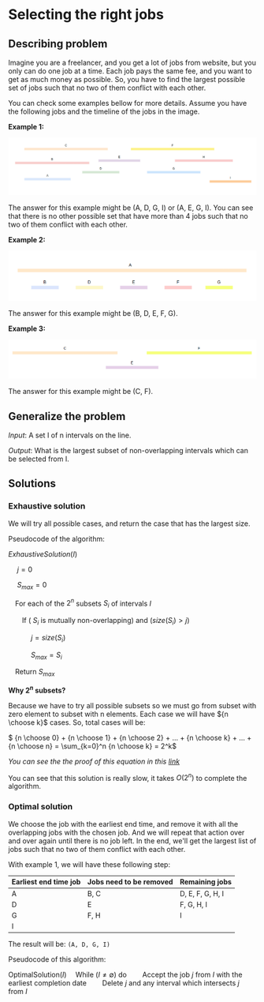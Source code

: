 # Selecting the right jobs

## Describing problem

Imagine you are a freelancer, and you get a lot of jobs from website, but you only can do one job at a time. Each job pays the same fee, and you want to get as much money as possible. So, you have to find the largest possible set of jobs such that no two of them conflict with each other.

You can check some examples bellow for more details. Assume you have the following jobs and the timeline of the jobs in the image.

**Example 1:**

<p align="center">
    <img src="https://raw.githubusercontent.com/tienmanh2208/public-asset-depressed-developer/master/posts/algorithm/select_right_jobs/example_list_jobs.png" alt="drawing"/>
</p>

The answer for this example might be (A, D, G, I) or (A, E, G, I). You can see that there is no other possible set that have more than 4 jobs such that no two of them conflict with each other.

**Example 2:**

<p align="center">
    <img src="https://raw.githubusercontent.com/tienmanh2208/public-asset-depressed-developer/master/posts/algorithm/select_right_jobs/example_2.png" alt="drawing"/>
</p>

The answer for this example might be (B, D, E, F, G).

**Example 3:**

<p align="center">
    <img src="https://raw.githubusercontent.com/tienmanh2208/public-asset-depressed-developer/master/posts/algorithm/select_right_jobs/example_3.png" alt="drawing"/>
</p>

The answer for this example might be (C, F).

## Generalize the problem

*Input*: A set I of n intervals on the line.

*Output*: What is the largest subset of non-overlapping intervals which can be selected from I.

## Solutions

### Exhaustive solution

We will try all possible cases, and return the case that has the largest size.

Pseudocode of the algorithm:

$ExhaustiveSolution(I)$

&emsp; $j = 0$

&emsp; $S_{max} = 0$

&emsp;For each of the $2^n$ subsets $S_i$ of intervals $I$

&emsp;&emsp;If ( $S_i$ is mutually non-overlapping) and $(size(S_i) > j)$

&emsp;&emsp;&emsp; $j = size(S_i)$

&emsp;&emsp;&emsp; $S_{max}=S_i$

&emsp;Return $S_{max}$

**Why $2^n$ subsets?**

Because we have to try all possible subsets so we must go from subset with zero element to subset with n elements. Each case we will have ${n \choose k}$ cases. So, total cases will be:

$ {n \choose 0} + {n \choose 1} + {n \choose 2} + ... + {n \choose k} + ... + {n \choose n} = \sum_{k=0}^n {n \choose k} = 2^k$

*You can see the the proof of this equation in this [link](https://en.wikipedia.org/wiki/Combination#Number_of_k-combinations_for_all_k)*

You can see that this solution is really slow, it takes $O(2^n)$ to complete the algorithm.

### Optimal solution

We choose the job with the earliest end time, and remove it with all the overlapping jobs with the chosen job. And we will repeat that action over and over again until there is no job left. In the end, we'll get the largest list of jobs such that no two of them conflict with each other.

With example 1, we will have these following step:

|Earliest end time job|Jobs need to be removed|Remaining jobs|
|---|---|---|
|A|B, C|D, E, F, G, H, I|
|D|E|F, G, H, I|
|G|F, H|I|
|I|||

The result will be: `(A, D, G, I)`

Pseudocode of this algorithm:

OptimalSolution$(I)$
&emsp;While $(I \neq \emptyset)$ do
&emsp;&emsp;Accept the job $j$ from $I$ with the earliest completion date
&emsp;&emsp;Delete $j$ and any interval which intersects $j$ from $I$

